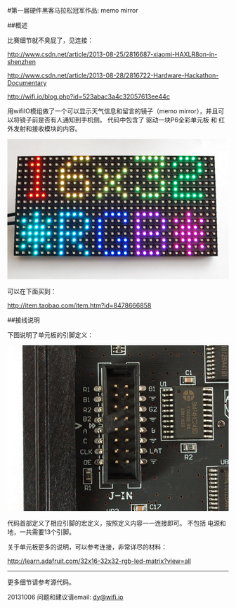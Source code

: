 ﻿#第一届硬件黑客马拉松冠军作品: memo mirror


##概述

比赛细节就不臭屁了，见连接：

http://www.csdn.net/article/2013-08-25/2816687-xiaomi-HAXLR8on-in-shenzhen

http://www.csdn.net/article/2013-08-28/2816722-Hardware-Hackathon-Documentary

http://wifi.io/blog.php?id=523abac3a4c32057613ee44c

用wifiIO模组做了一个可以显示天气信息和留言的镜子（memo mirror），并且可以将镜子前是否有人通知到手机侧。
代码中包含了 驱动一块P6全彩单元板 和 红外发射和接收模块的内容。
 
![P10_led_panel](../../addons_img/led_panel_p6rgb.jpg)

可以在下面买到：

http://item.taobao.com/item.htm?id=8478666858


##接线说明

下图说明了单元板的引脚定义：

![P10_led_panel](../../addons_img/led_panel_p6rgb_if.jpg)

代码首部定义了相应引脚的宏定义，按照定义内容一一连接即可。
不包括 电源和地，一共需要13个引脚。




关于单元板更多的说明，可以参考连接，非常详尽的材料：

http://learn.adafruit.com/32x16-32x32-rgb-led-matrix?view=all



****

更多细节请参考源代码。

20131006
问题和建议请email: dy@wifi.io 

